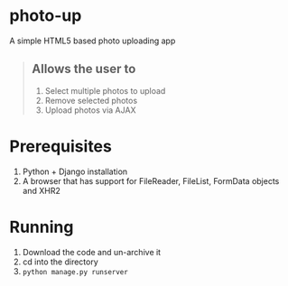 photo-up
========

A simple HTML5 based photo uploading app

> ## Allows the user to
>
> 1. Select multiple photos to upload
> 2. Remove selected photos
> 3. Upload photos via AJAX

Prerequisites
==============

1. Python + Django installation
2. A browser that has support for FileReader, FileList, FormData objects and XHR2

Running
===========

1. Download the code and un-archive it
2. cd into the directory
3. ```python manage.py runserver```
